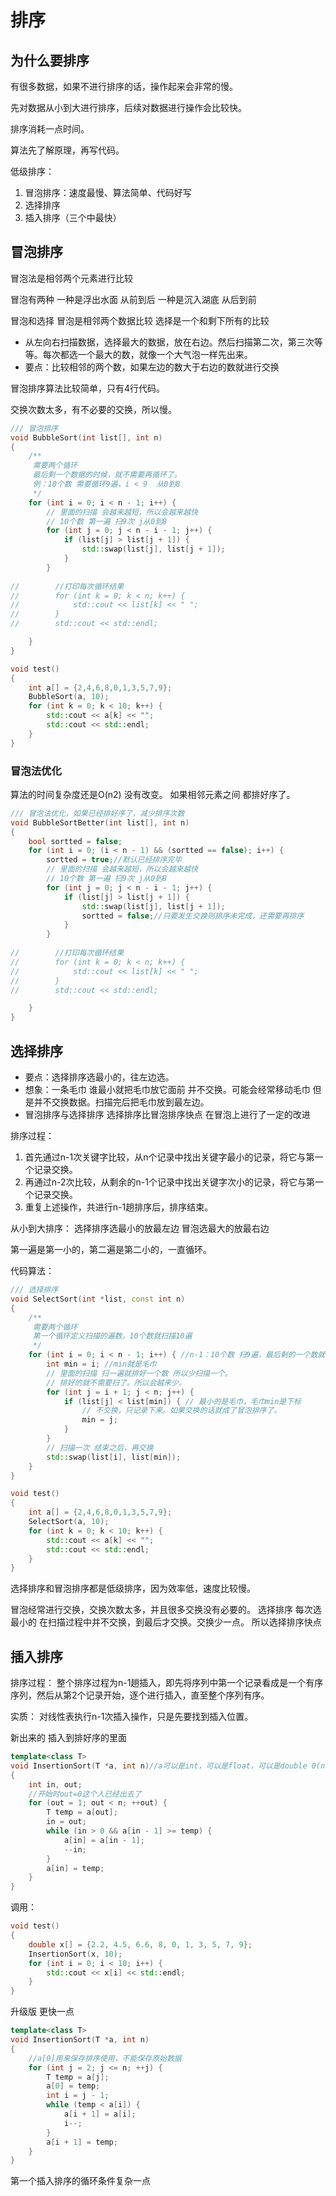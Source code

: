 # 排序

## 为什么要排序

有很多数据，如果不进行排序的话，操作起来会非常的慢。 

先对数据从小到大进行排序，后续对数据进行操作会比较快。

排序消耗一点时间。

算法先了解原理，再写代码。

低级排序：

1. 冒泡排序：速度最慢、算法简单、代码好写
2. 选择排序
3. 插入排序（三个中最快）

## 冒泡排序

冒泡法是相邻两个元素进行比较

冒泡有两种
一种是浮出水面  从前到后
一种是沉入湖底  从后到前

冒泡和选择
冒泡是相邻两个数据比较
选择是一个和剩下所有的比较

- 从左向右扫描数据，选择最大的数据，放在右边。然后扫描第二次，第三次等等。每次都选一个最大的数，就像一个大气泡一样先出来。
- 要点：比较相邻的两个数，如果左边的数大于右边的数就进行交换

冒泡排序算法比较简单，只有4行代码。 

交换次数太多，有不必要的交换，所以慢。

```c++
/// 冒泡排序
void BubbleSort(int list[], int n)
{
    /**
     需要两个循环
     最后剩一个数据的时候，就不需要再循环了。
     例：10个数 需要循环9遍，i < 9  从0到8
     */
    for (int i = 0; i < n - 1; i++) {
        // 里面的扫描 会越来越短，所以会越来越快
        // 10个数 第一遍 扫9次 j从0到8
        for (int j = 0; j < n - i - 1; j++) {
            if (list[j] > list[j + 1]) {
                std::swap(list[j], list[j + 1]);
            }
        }
        
//        //打印每次循环结果
//        for (int k = 0; k < n; k++) {
//            std::cout << list[k] << " ";
//        }
//        std::cout << std::endl;

    }
}
```

```c++
void test()
{
    int a[] = {2,4,6,8,0,1,3,5,7,9};
    BubbleSort(a, 10);
    for (int k = 0; k < 10; k++) {
        std::cout << a[k] << "";
        std::cout << std::endl;
    }
}
```

### 冒泡法优化

算法的时间复杂度还是O(n2)   没有改变。
如果相邻元素之间 都排好序了。

```c++
/// 冒泡法优化，如果已经排好序了，减少排序次数
void BubbleSortBetter(int list[], int n)
{
    bool sortted = false;
    for (int i = 0; (i < n - 1) && (sortted == false); i++) {
        sortted = true;//默认已经排序完毕
        // 里面的扫描 会越来越短，所以会越来越快
        // 10个数 第一遍 扫9次 j从0到8
        for (int j = 0; j < n - i - 1; j++) {
            if (list[j] > list[j + 1]) {
                std::swap(list[j], list[j + 1]);
                sortted = false;//只要发生交换则排序未完成，还需要再排序
            }
        }
        
//        //打印每次循环结果
//        for (int k = 0; k < n; k++) {
//            std::cout << list[k] << " ";
//        }
//        std::cout << std::endl;

    }
}
```

## 选择排序

- 要点：选择排序选最小的，往左边选。
- 想象：一条毛巾    谁最小就把毛巾放它面前 并不交换。可能会经常移动毛巾  但是并不交换数据。扫描完后把毛巾放到最左边。
- 冒泡排序与选择排序
  选择排序比冒泡排序快点
  在冒泡上进行了一定的改进

排序过程：

1. 首先通过n-1次关键字比较，从n个记录中找出关键字最小的记录，将它与第一个记录交换。
2. 再通过n-2次比较，从剩余的n-1个记录中找出关键字次小的记录，将它与第一个记录交换。
3. 重复上述操作，共进行n-1趟排序后，排序结束。

从小到大排序：
选择排序选最小的放最左边
冒泡选最大的放最右边

第一遍是第一小的，第二遍是第二小的，一直循环。

代码算法：

```c++
/// 选择排序
void SelectSort(int *list, const int n)
{
    /**
     需要两个循环
     第一个循环定义扫描的遍数，10个数就扫描10遍
     */
    for (int i = 0; i < n - 1; i++) { //n-1：10个数 扫9遍，最后剩的一个数就不需要扫了。
        int min = i; //min就是毛巾
        // 里面的扫描 扫一遍就排好一个数 所以少扫描一个。
        // 排好的就不需要扫了。所以会越来少。
        for (int j = i + 1; j < n; j++) {
            if (list[j] < list[min]) { // 最小的是毛巾，毛巾min是下标
                // 不交换，只记录下来。如果交换的话就成了冒泡排序了。
                min = j;
            }
        }
        // 扫描一次 结束之后，再交换
        std::swap(list[i], list[min]);
    }
}
```

```c++
void test()
{
    int a[] = {2,4,6,8,0,1,3,5,7,9};
    SelectSort(a, 10);
    for (int k = 0; k < 10; k++) {
        std::cout << a[k] << "";
        std::cout << std::endl;
    }
}
```

选择排序和冒泡排序都是低级排序，因为效率低，速度比较慢。

冒泡经常进行交换，交换次数太多，并且很多交换没有必要的。
选择排序 每次选最小的 在扫描过程中并不交换，到最后才交换。交换少一点。
所以选择排序快点

## 插入排序

排序过程：
整个排序过程为n-1趟插入，即先将序列中第一个记录看成是一个有序序列，然后从第2个记录开始，逐个进行插入，直至整个序列有序。

实质：
对线性表执行n-1次插入操作，只是先要找到插入位置。

新出来的 插入到排好序的里面 

```c++
template<class T>
void InsertionSort(T *a, int n)//a可以是int，可以是float，可以是double 0(n*n)
{
    int in, out;
    //开始时out=0这个人已经出去了
    for (out = 1; out < n; ++out) {
        T temp = a[out];
        in = out;
        while (in > 0 && a[in - 1] >= temp) {
            a[in] = a[in - 1];
            --in;
        }
        a[in] = temp;
    }
}
```

调用：

```c++
void test()
{
    double x[] = {2.2, 4.5, 6.6, 8, 0, 1, 3, 5, 7, 9};
    InsertionSort(x, 10);
    for (int i = 0; i < 10; i++) {
        std::cout << x[i] << std::endl;
    }
}
```

升级版  更快一点

```c++
template<class T>
void InsertionSort(T *a, int n)
{
    //a[0]用来保存排序使用，不能保存原始数据
    for (int j = 2; j <= n; ++j) {
        T temp = a[j];
        a[0] = temp;
        int i = j - 1;
        while (temp < a[i]) {
            a[i + 1] = a[i];
            i--;
        }
        a[i + 1] = temp;
    }
}
```

第一个插入排序的循环条件复杂一点
